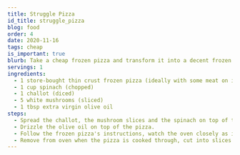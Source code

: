```yaml
---
title: Struggle Pizza
id_title: struggle_pizza
blog: food
order: 4
date: 2020-11-16
tags: cheap
is_important: true
blurb: Take a cheap frozen pizza and transform it into a decent frozen pizza.
servings: 1
ingredients:
  - 1 store-bought thin crust frozen pizza (ideally with some meat on it)
  - 1 cup spinach (chopped)
  - 1 challot (diced)
  - 5 white mushrooms (sliced)
  - 1 tbsp extra virgin olive oil
steps:
  - Spread the challot, the mushroom slices and the spinach on top of the frozen pizza evenly, in that order.
  - Drizzle the olive oil on top of the pizza.
  - Follow the frozen pizza's instructions, watch the oven closely as it's cooking in case you need to take it out early or keep it in a little longer due to the extra toppings.
  - Remove from oven when the pizza is cooked through, cut into slices and serve.
---
```


